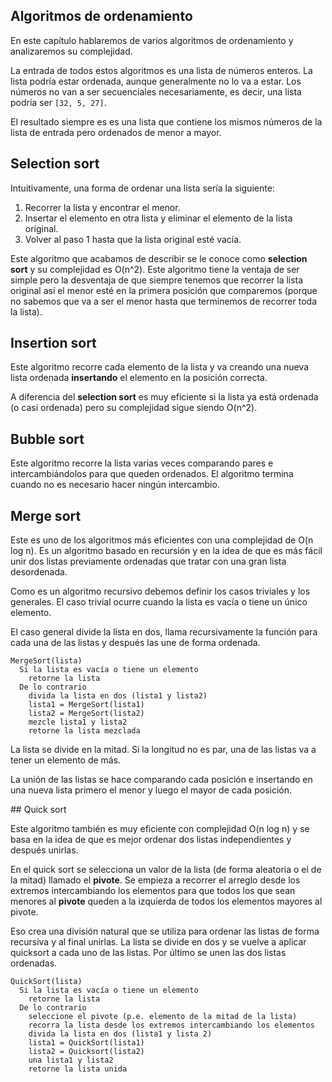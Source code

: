 ## Algoritmos de ordenamiento

En este capítulo hablaremos de varios algoritmos de ordenamiento y analizaremos su complejidad.

La entrada de todos estos algoritmos es una lista de números enteros. La lista podría estar ordenada, aunque generalmente no lo va a estar. Los números no van a ser secuenciales necesariamente, es decir, una lista podría ser `[32, 5, 27]`.

El resultado siempre es es una lista que contiene los mismos números de la lista de entrada pero ordenados de menor a mayor.

## Selection sort

Intuitivamente, una forma de ordenar una lista sería la siguiente:

1. Recorrer la lista y encontrar el menor.
2. Insertar el elemento en otra lista y eliminar el elemento de la lista original.
3. Volver al paso 1 hasta que la lista original esté vacía.

Este algoritmo que acabamos de describir se le conoce como **selection sort** y su complejidad es O(n^2). Este algoritmo tiene la ventaja de ser simple pero la desventaja de que siempre tenemos que recorrer la lista original así el menor esté en la primera posición que comparemos (porque no sabemos que va a ser el menor hasta que terminemos de recorrer toda la lista).

## Insertion sort

Este algoritmo recorre cada elemento de la lista y va creando una nueva lista ordenada **insertando** el elemento en la posición correcta.

A diferencia del **selection sort** es muy eficiente si la lista ya está ordenada (o casi ordenada) pero su complejidad sigue siendo O(n^2).

## Bubble sort

Este algoritmo recorre la lista varias veces comparando pares e intercambiándolos para que queden ordenados. El algoritmo termina cuando no es necesario hacer ningún intercambio.

## Merge sort

Este es uno de los algoritmos más eficientes con una complejidad de O(n log n). Es un algoritmo basado en recursión y en la idea de que es más fácil unir dos listas previamente ordenadas que tratar con una gran lista desordenada.

Como es un algoritmo recursivo debemos definir los casos triviales y los generales. El caso trivial ocurre cuando la lista es vacía o tiene un único elemento.

El caso general divide la lista en dos, llama recursivamente la función para cada una de las listas y después las une de forma ordenada.

```
MergeSort(lista)
  Si la lista es vacía o tiene un elemento
    retorne la lista
  De lo contrario
    divida la lista en dos (lista1 y lista2)
    lista1 = MergeSort(lista1)
    lista2 = MergeSort(lista2)
    mezcle lista1 y lista2
    retorne la lista mezclada
```

La lista se divide en la mitad. Si la longitud no es par, una de las listas va a tener un elemento de más.

La unión de las listas se hace comparando cada posición e insertando en una nueva lista primero el menor y luego el mayor de cada posición.

## Quick sort

Este algoritmo también es muy eficiente con complejidad O(n log n) y se basa en la idea de que es mejor ordenar dos listas independientes y después unirlas.

En el quick sort se selecciona un valor de la lista (de forma aleatoria o el de la mitad) llamado el **pivote**. Se empieza a recorrer el arreglo desde los extremos intercambiando los elementos para que todos los que sean menores al **pivote** queden a la izquierda de todos los elementos mayores al pivote.

Eso crea una división natural que se utiliza para ordenar las listas de forma recursiva y al final unirlas. La lista se divide en dos y se vuelve a aplicar quicksort a cada uno de las listas. Por último se unen las dos listas ordenadas.

```
QuickSort(lista)
  Si la lista es vacía o tiene un elemento
    retorne la lista
  De lo contrario
    seleccione el pivote (p.e. elemento de la mitad de la lista)
    recorra la lista desde los extremos intercambiando los elementos
    divida la lista en dos (lista1 y lista 2)
    lista1 = QuickSort(lista1)
    lista2 = Quicksort(lista2)
    una lista1 y lista2
    retorne la lista unida
```
